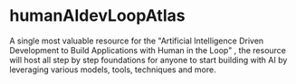 # humanAIdevLoopAtlas
A single most valuable resource for the "Artificial Intelligence Driven Development to Build Applications with Human in the Loop" , the resource will host all step by step foundations for anyone to start building with AI by leveraging various models, tools, techniques and more. 
